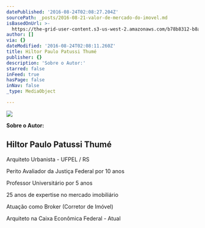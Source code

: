 ```yaml
---
datePublished: '2016-08-24T02:08:27.204Z'
sourcePath: _posts/2016-08-21-valor-de-mercado-do-imovel.md
isBasedOnUrl: >-
  https://the-grid-user-content.s3-us-west-2.amazonaws.com/b78b8312-b8ae-4ee0-8297-a772d86f507d.jpg
author: []
via: {}
dateModified: '2016-08-24T02:08:11.260Z'
title: Hiltor Paulo Patussi Thumé
publisher: {}
description: 'Sobre o Autor:'
starred: false
inFeed: true
hasPage: false
inNav: false
_type: MediaObject

---
```

![](https://the-grid-user-content.s3-us-west-2.amazonaws.com/b78b8312-b8ae-4ee0-8297-a772d86f507d.jpg)

**Sobre o Autor:**

## Hiltor Paulo Patussi Thumé

Arquiteto Urbanista - UFPEL / RS

Perito Avaliador da Justiça Federal por 10 anos

Professor Universitário por 5 anos

25 anos de expertise no mercado imobiliário

Atuação como Broker (Corretor de Imóvel)

Arquiteto na Caixa Econômica Federal - Atual